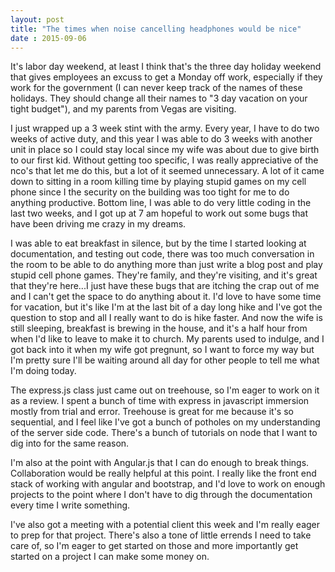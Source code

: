 ```yaml
---
layout: post
title: "The times when noise cancelling headphones would be nice"
date : 2015-09-06
---
```


It's labor day weekend, at least I think that's the three day holiday weekend that gives employees an excuss to get a Monday off work, especially if they work for the government (I can never keep track of the names of these holidays.  They should change all their names to "3 day vacation on your tight budget"), and my parents from Vegas are visiting.

I just wrapped up a 3 week stint with the army.  Every year, I have to do two weeks of active duty, and this year I was able to do 3 weeks with another unit in place so I could stay local since my wife was about due to give birth to our first kid.  Without getting too specific, I was really appreciative of the nco's that let me do this, but a lot of it seemed unnecessary.  A lot of it came down to sitting in a room killing time by playing stupid games on my cell phone since I the security on the building was too tight for me to do anything productive.  Bottom line, I was able to do very little coding in the last two weeks, and I got up at 7 am hopeful to work out some bugs that have been driving me crazy in my dreams.

I was able to eat breakfast in silence, but by the time I started looking at documentation, and testing out code, there was too much conversation in the room to be able to do anything more than just write a blog post and play stupid cell phone games.  They're family, and they're visiting, and it's great that they're here...I just have these bugs that are itching the crap out of me and I can't get the space to do anything about it. I'd love to have some time for vacation, but it's like I'm at the last bit of a day long hike and I've got the question to stop and all I really want to do is hike faster.  And now the wife is still sleeping, breakfast is brewing in the house, and it's a half hour from when I'd like to leave to make it to church.  My parents used to indulge, and I got back into it when my wife got pregnunt, so I want to force my way but I'm pretty sure I'll be waiting around all day for other people to tell me what I'm doing today.

The express.js class just came out on treehouse, so I'm eager to work on it as a review.  I spent a bunch of time with express in javascript immersion mostly from trial and error.  Treehouse is great for me because it's so sequential, and I feel like I've got a bunch of potholes on my understanding of the server side code.  There's a bunch of tutorials on node that I want to dig into for the same reason.

I'm also at the point with Angular.js that I can do enough to break things.  Collaboration would be really helpful at this point.  I really like the front end stack of working with angular and bootstrap, and I'd love to work on enough projects to the point where I don't have to dig through the documentation every time I write something.

I've also got a meeting with a potential client this week and I'm really eager to prep for that project.  There's also a tone of little errends I need to take care of, so I'm eager to get started on those and more importantly get started on a project I can make some money on. 